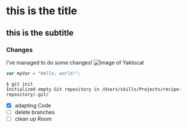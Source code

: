 # this is the title #
## this is the subtitle #
### Changes ###

I've managed to do some changes!
![Image of Yaktocat](https://octodex.github.com/images/yaktocat.png)


``` javascript
var myVar = "Hello, world!";
```

```
$ git init
Initialized empty Git repository in /Users/skills/Projects/recipe-repository/.git/
```

- [X] adapting Code
- [ ] delete branches
- [ ] clean up Room
